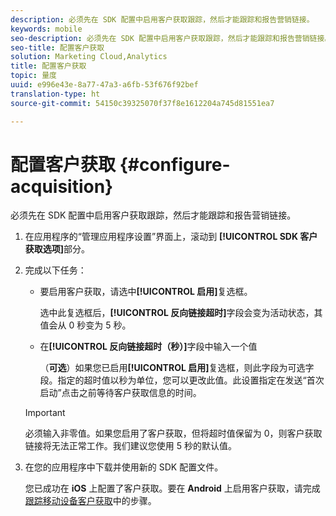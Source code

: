 ```yaml
---
description: 必须先在 SDK 配置中启用客户获取跟踪，然后才能跟踪和报告营销链接。
keywords: mobile
seo-description: 必须先在 SDK 配置中启用客户获取跟踪，然后才能跟踪和报告营销链接。
seo-title: 配置客户获取
solution: Marketing Cloud,Analytics
title: 配置客户获取
topic: 量度
uuid: e996e43e-8a77-47a3-a6fb-53f676f92bef
translation-type: ht
source-git-commit: 54150c39325070f37f8e1612204a745d81551ea7

---
```



# 配置客户获取 {#configure-acquisition}

必须先在 SDK 配置中启用客户获取跟踪，然后才能跟踪和报告营销链接。

1. 在应用程序的“管理应用程序设置”界面上，滚动到 **[!UICONTROL SDK 客户获取选项]**&#x200B;部分。
1. 完成以下任务：

   * 要启用客户获取，请选中&#x200B;**[!UICONTROL 启用]**&#x200B;复选框。

      选中此复选框后，**[!UICONTROL 反向链接超时]**&#x200B;字段会变为活动状态，其值会从 0 秒变为 5 秒。

   * 在&#x200B;**[!UICONTROL 反向链接超时（秒）]**&#x200B;字段中输入一个值

      （**可选**）如果您已启用&#x200B;**[!UICONTROL 启用]**&#x200B;复选框，则此字段为可选字段。指定的超时值以秒为单位，您可以更改此值。此设置指定在发送“首次启动”点击之前等待客户获取信息的时间。
   >[!IMPORTANT]
   >必须输入非零值。如果您启用了客户获取，但将超时值保留为 0，则客户获取链接将无法正常工作。我们建议您使用 5 秒的默认值。

1. 在您的应用程序中下载并使用新的 SDK 配置文件。

   您已成功在 **iOS** 上配置了客户获取。要在 **Android** 上启用客户获取，请完成[跟踪移动设备客户获取](/help/android/acquisition-main/acquisition.md)中的步骤。

